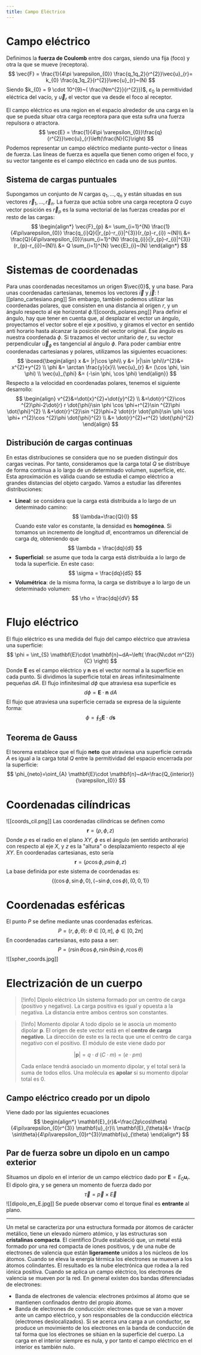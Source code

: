 ```yaml
---
title: Campo Eléctrico
---
```

# Campo eléctrico
Definimos la **fuerza de Coulomb** entre dos cargas, siendo una fija (foco) y otra la que se mueve (receptora).
$$
\vec{F} = \frac{1}{4\pi \varepsilon_{0}} \frac{q_1q_2}{r^{2}}\vec{u}_{r}= k_{0} \frac{q_1q_2}{r^{2}}\vec{u}_{r}~(N)
$$
Siendo $k_{0} = 9 \cdot 10^{9}~( \frac{Nm^{2}}{r^{2}})$, $\varepsilon_{0}$ la permitividad eléctrica del vacío, y $\vec{u}_{r}$ el vector que va desde el foco al receptor.

El campo eléctrico es una region en el espacio alrededor de una carga en la que se pueda situar otra carga receptora para que esta sufra una fuerza repulsora o atractora.
$$
\vec{E} = \frac{1}{4\pi \varepsilon_{0}}\frac{q}{r^{2}}\vec{u}_{r}\left(\frac{N}{C}\right)
$$
Podemos representar un campo eléctrico mediante punto-vector o líneas de fuerza. Las líneas de fuerza es aquella que tienen como origen el foco, y su vector tangente es el campo eléctrico en cada uno de sus puntos.
## Sistema de cargas puntuales
Supongamos un conjunto de $N$  cargas $q_{1},\dots ,q_{n}$ y están situadas en
sus vectores $\vec{r}_{1},\dots ,\vec{r}_{n}$. La fuerza que actúa sobre una
carga receptora $Q$ cuyo vector posición es $\vec{r}_{p}$ es la suma vectorial
de las fuerzas creadas por el resto de las cargas:
$$
\begin{align*}
\vec{F}_{p} &= \sum_{i=1}^{N} \frac{1}{4\pi\varepsilon_{0}}
		\frac{q_{i}Q}{|r_{p}-r_{i}|^{3}}(r_{p}-r_{i}) ~(N)\\
					&= \frac{Q}{4\pi\varepsilon_{0}}\sum_{i=1}^{N}
					\frac{q_{i}}{|r_{p}-r_{i}|^{3}}(r_{p}-r_{i})~(N)\\
					&= Q \sum_{i=1}^{N} \vec{E}_{i}~(N)
\end{align*}
$$
# Sistemas de coordenadas
Para unas coordenadas necesitamos un origen $\vec{0}$, y una base. Para unas coordenadas cartesianas, tenemos los vectores $\vec{i}$ y $\vec{j}$:
![[plano_cartesiano.png]]
Sin embargo, también podemos utilizar las coordenadas polares, que consisten en una distancia al origen $r$, y un ángulo respecto al eje horizontal $\phi$.![[coords_polares.png]]
Para definir el ángulo, hay que tener en cuenta que, al desplazar el vector un ángulo, proyectamos el vector sobre el eje $x$ positivo, y giramos el vector en sentido anti horario hasta alcanzar la posición del vector original. Ese ángulo es nuestra coordenada $\phi$.
Si trazamos el vector unitario de $r$, su vector perpendicular $\vec{u}_{\phi}$ es tangencial al ángulo $\phi$.
Para poder cambiar entre coordenadas cartesianas y polares, utilizamos las siguientes ecuaciones:
$$
\boxed{\begin{align}
x &= |r|\cos \phi\\ y &= |r|\sin \phi\\r^{2}&= x^{2}+y^{2} \\
\phi &= \arctan \frac{y}{x}\\
\vec{u}_{r} &= (\cos \phi, \sin \phi) \\
\vec{u}_{\phi} &= (-\sin \phi, \cos \phi)
\end{align}}
$$
Respecto a la velocidad en coordenadas polares, tenemos el siguiente desarrollo:
$$
\begin{align}
v^{2}&=\dot{x}^{2}+\dot{y}^{2} \\
&=\dot{r}^{2}\cos ^{2}\phi-2\dot{r} r \dot{\phi}\sin \phi \cos \phi+r^{2}\sin ^{2}\phi
\dot{\phi}^{2} \\
&+\dot{r}^{2}\sin ^{2}\phi+2 \dot{r}r \dot{\phi}\sin \phi \cos \phi+ r^{2}\cos ^{2}\phi \dot{\phi}^{2} \\
&= \dot{r}^{2}+r^{2} \dot{\phi}^{2}
\end{align}
$$
## Distribución de cargas continuas
En estas distribuciones se considera que no se pueden distinguir dos cargas vecinas. Por tanto, consideramos que la carga total $Q$ se distribuye de forma continua a lo largo de un determinado volumen, superfície, etc. Esta aproximación es válida cuando se estudia el campo eléctrico a grandes distancias del objeto cargado.
Vamos a estudiar las diferentes distribuciones:
- **Lineal**: se considera que la carga está distribuida a lo largo de un determinado camino:
$$
\lambda=\frac{Q}{l}
$$
Cuando este valor es constante, la densidad es **homogénea**. Si tomamos un incremento de longitud $dl$, encontramos un diferencial de carga $dq$, obteniendo que
$$
\lambda = \frac{dq}{dl}
$$
- **Superficial**: se asume que toda la carga está distribuida a lo largo de toda la superficie. En este caso:
$$
\sigma = \frac{dq}{dS}
$$
- **Volumétrica**: de la misma forma, la carga se distribuye a lo largo de un determinado volumen:
$$
\rho = \frac{dq}{dV}
$$
# Flujo eléctrico
El flujo eléctrico es una medida del flujo del campo eléctrico que atraviesa una superfície:
$$
\phi = \int_{S} \mathbf{E}\cdot \mathbf{n}~dA~\left( \frac{N\cdot m^{2}}{C} \right)
$$
Donde $\mathbf{E}$ es el campo eléctrico y $\mathbf{n}$ es el vector normal a la superfície en cada punto.
Si dividimos la superficie total en áreas infinitesimalmente pequeñas $dA$. El flujo infinitesimal $d\phi$ que atraviesa esa superficie es
$$
d\phi=\mathbf{E}\cdot \mathbf{n}~dA
$$
El flujo que atraviesa una superficie cerrada se expresa de la siguiente forma:
$$
\phi = \oint_{S} \mathbf{E}\cdot d \mathbf{s}
$$
## Teorema de Gauss
El teorema establece que el flujo **neto** que atraviesa una superficie cerrada $A$ es igual a la carga total $Q$ entre la permitividad del espacio encerrada por la superficie:
$$
\phi_{neto}=\oint_{A} \mathbf{E}\cdot \mathbf{n}~dA=\frac{Q_{interior}}{\varepsilon_{0}}
$$

# Coordenadas cilíndricas
![[coords_cil.png]]
Las coordenadas cilíndricas se definen como
$$
\mathbf{r}=(\rho, \phi, z)
$$
Donde $\rho$ es el radio en el plano $XY$, $\phi$ es el ángulo (en sentido antihorario) con respecto al eje $X$, y $z$ es la "altura" o desplazamiento respecto al eje $XY$. En coordenadas cartesianas, esto sería
$$
\mathbf{r}=(\rho \cos \phi, \rho \sin \phi, z)
$$
La base definida por este sistema de coordenadas es:
$$
\{(\cos \phi,\sin \phi,0), (-\sin \phi,\cos \phi), (0,0,1) \}
$$
# Coordenadas esféricas
El punto $P$ se define mediante unas coordenadas esféricas.
$$
P = (r,\phi,\theta):~\theta \in[0,\pi],~\phi \in[0,2\pi]
$$
En coordenadas cartesianas, esto pasa a ser:
$$
P=(r\sin\theta \cos \phi, r\sin\theta \sin \phi, r\cos\theta)
$$
![[spher_coords.jpg]]
# Electrización de un cuerpo
> [!info] Dipolo eléctrico
> Un sistema formado por un centro de carga (positivo y negativo). La carga positiva es igual y opuesta a la negativa. La distancia entre ambos centros son constantes.

> [!info] Momento dipolar
> A todo dipolo se le asocia un momento dipolar $\mathbf{p}$. El origen de este vector está en el **centro de carga negativo**. La dirección de este es la recta que une el centro de carga negativo con el positivo.
> El módulo de este viene dado por
> 
> $$
> |\mathbf{p}|=q\cdot d~(C\cdot m)=(e\cdot pm)
> $$
> 
> Cada enlace tendrá asociado un momento dipolar, y el total será la suma de todos ellos. Una molécula es **apolar** si su momento dipolar total es $0$.

## Campo eléctrico creado por un dipolo
Viene dado por las siguientes ecuaciones
$$
\begin{align*}
\mathbf{E}_{r}&=\frac{2p\cos\theta}{4\pi\varepsilon_{0}r^{3}} \mathbf{u}_{r}\\
\mathbf{E}_{\theta}&= \frac{p \sin\theta}{4\pi\varepsilon_{0}r^{3}}\mathbf{u}_{\theta}
\end{align*}
$$
## Par de fuerza sobre un dipolo en un campo exterior
Situamos un dipolo en el interior de un campo eléctrico dado por $\mathbf{E}=E_{0}\mathbf{u}_{r}$. El dipolo gira, y se genera un momento de fuerza dado por
$$
\vec{\tau}= \vec{p}\times \vec{E}
$$
![[dipolo_en_E.jpg]]
Se puede observar como el torque final es **entrante** al plano.

---
Un metal se caracteriza por una estructura formada por átomos de carácter metálico, tiene un elevado número atómico, y las estructuras son **cristalinas compacta**.
El científico Drude estableció que, un metal está formado por una red compacta de iones positivos, y de una nube de electrones de valencia que están **ligeramente** unidos a los núcleos de los átomos. Cuando se eleva la energía térmica los electrones se mueven a los átomos colindantes. El resultado es la nube electrónica que rodea a la red iónica positiva. Cuando se aplica un campo eléctrico, los electrones de valencia se mueven por la red. En general existen dos bandas diferenciadas de electrones:
- Banda de electrones de valencia: electrones próximos al átomo que se mantienen confinados dentro del propio átomo.
- Banda de electrones de conducción: electrones que se van a mover ante un campo eléctrico, y son responsables de la conducción eléctrica (electrones deslocalizados).
Si se acerca una carga a un conductor, se produce un movimiento de los electrones en la banda de conducción de tal forma que los electrones se sitúan en la superficie del cuerpo. La carga en el interior siempre es nula, y por tanto el campo eléctrico en el interior es también nulo.
